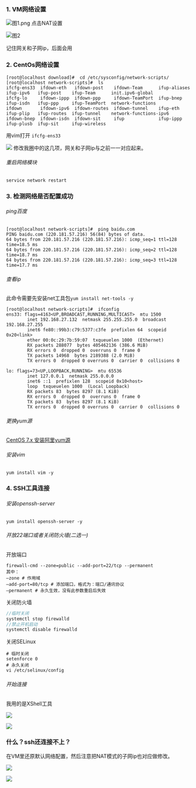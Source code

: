 ###   1. VM网络设置



![图1.png](https://upload-images.jianshu.io/upload_images/5786888-565a162cbca07fa6.png?imageMogr2/auto-orient/strip%7CimageView2/2/w/1240)
点击NAT设置

![图2](https://upload-images.jianshu.io/upload_images/5786888-991e7fb546867fbe.png?imageMogr2/auto-orient/strip%7CimageView2/2/w/1240)

记住网关和子网ip，后面会用

###   2. CentOs网络设置
```
[root@localhost download]#  cd /etc/sysconfig/network-scripts/
[root@localhost network-scripts]#  ls
ifcfg-ens33  ifdown-eth   ifdown-post    ifdown-Team      ifup-aliases  ifup-ipv6   ifup-post    ifup-Team      init.ipv6-global
ifcfg-lo     ifdown-ippp  ifdown-ppp     ifdown-TeamPort  ifup-bnep     ifup-isdn   ifup-ppp     ifup-TeamPort  network-functions
ifdown       ifdown-ipv6  ifdown-routes  ifdown-tunnel    ifup-eth      ifup-plip   ifup-routes  ifup-tunnel    network-functions-ipv6
ifdown-bnep  ifdown-isdn  ifdown-sit     ifup             ifup-ippp     ifup-plusb  ifup-sit     ifup-wireless

```
用vim打开 `ifcfg-ens33`

![](https://upload-images.jianshu.io/upload_images/5786888-36c9bc0cd9e0fa37.png?imageMogr2/auto-orient/strip%7CimageView2/2/w/1240)
修改我圈中的这几项，网关和子网ip与之前一一对应起来。

######   重启网络模块
`service network restart`
###   3. 检测网络是否配置成功
######   ping百度
```
[root@localhost network-scripts]#  ping baidu.com
PING baidu.com (220.181.57.216) 56(84) bytes of data.
64 bytes from 220.181.57.216 (220.181.57.216): icmp_seq=1 ttl=128 time=18.5 ms
64 bytes from 220.181.57.216 (220.181.57.216): icmp_seq=2 ttl=128 time=18.7 ms
64 bytes from 220.181.57.216 (220.181.57.216): icmp_seq=3 ttl=128 time=17.7 ms

```

######   查看ip
此命令需要先安装net工具包`yum install net-tools -y`
```
[root@localhost network-scripts]#  ifconfig
ens33: flags=4163<UP,BROADCAST,RUNNING,MULTICAST>  mtu 1500
        inet 192.168.27.132  netmask 255.255.255.0  broadcast 192.168.27.255
        inet6 fe80::99b3:c79:5377:c3fe  prefixlen 64  scopeid 0x20<link>
        ether 00:0c:29:7b:59:07  txqueuelen 1000  (Ethernet)
        RX packets 288077  bytes 405462136 (386.6 MiB)
        RX errors 0  dropped 0  overruns 0  frame 0
        TX packets 14968  bytes 2189388 (2.0 MiB)
        TX errors 0  dropped 0 overruns 0  carrier 0  collisions 0

lo: flags=73<UP,LOOPBACK,RUNNING>  mtu 65536
        inet 127.0.0.1  netmask 255.0.0.0
        inet6 ::1  prefixlen 128  scopeid 0x10<host>
        loop  txqueuelen 1000  (Local Loopback)
        RX packets 83  bytes 8297 (8.1 KiB)
        RX errors 0  dropped 0  overruns 0  frame 0
        TX packets 83  bytes 8297 (8.1 KiB)
        TX errors 0  dropped 0 overruns 0  carrier 0  collisions 0
```
######   更换yum源
[CentOS 7.x 安装阿里yum源](https://www.jianshu.com/p/4dc117fb00b3)

######   安装vim 
`yum install vim -y`

###   4. SSH工具连接
######   安装openssh-server
`yum install openssh-server -y`
######   开放22端口或者关闭防火墙(二选一)
开放端口
```
firewall-cmd --zone=public --add-port=22/tcp --permanent
其中：
–zone # 作用域
–add-port=80/tcp # 添加端口，格式为：端口/通讯协议
–permanent # 永久生效，没有此参数重启后失效
```
关闭防火墙
```java
//临时关闭
systemctl stop firewalld
//禁止开机启动
systemctl disable firewalld
```
关闭SELinux
```
# 临时关闭
setenforce 0
# 永久关闭
vi /etc/selinux/config
```
######   开始连接
我用的是XShell工具

![](https://upload-images.jianshu.io/upload_images/5786888-85b29f12f94b3395.png?imageMogr2/auto-orient/strip%7CimageView2/2/w/1240)



![](https://upload-images.jianshu.io/upload_images/5786888-442fcf301896f45e.png?imageMogr2/auto-orient/strip%7CimageView2/2/w/1240)

###   什么？ssh还连接不上？
在VM里还原默认网络配置，然后注意把NAT模式的子网ip也对应做修改。

![](https://upload-images.jianshu.io/upload_images/5786888-ede0b5dbcefc5b40.png?imageMogr2/auto-orient/strip%7CimageView2/2/w/1240)


![](https://upload-images.jianshu.io/upload_images/5786888-52344b473bdf8f51.png?imageMogr2/auto-orient/strip%7CimageView2/2/w/1240)

